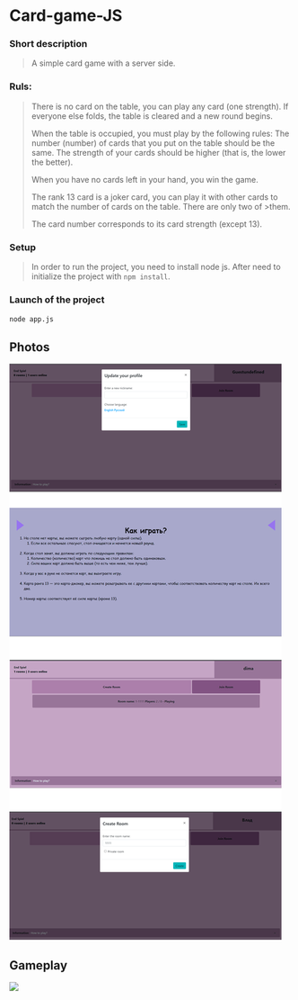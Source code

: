 # Card-game-JS
### Short description
>A simple card game with a server side.

### Ruls:
>There is no card on the table, you can play any card (one strength).
>If everyone else folds, the table is cleared and a new round begins.
>
>When the table is occupied, you must play by the following rules:
>The number (number) of cards that you put on the table should be the same.
>The strength of your cards should be higher (that is, the lower the better).
>
>When you have no cards left in your hand, you win the game.
>
>The rank 13 card is a joker card, you can play it with other cards to match the number of cards on the table. There are only two of >them.
>
>The card number corresponds to its card strength (except 13).

### Setup

>In order to run the project, you need to install node js. After need to initialize the project with `npm install`.

### Launch of the project
```
node app.js
```
## Photos
<img src="https://github.com/CamyrauBTanke/CamyrauBTanke/blob/main/img/projects/card-game-js-1.png">

## Gameplay
<img src="https://github.com/CamyrauBTanke/CamyrauBTanke/blob/main/img/projects/card-game-js-2.gif">